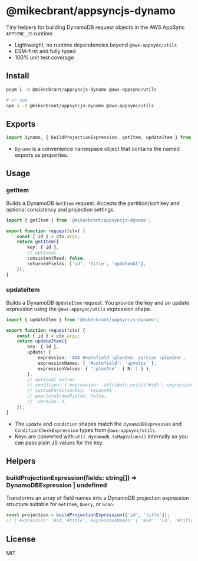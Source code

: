 # @mikecbrant/appsyncjs-dynamo

Tiny helpers for building DynamoDB request objects in the AWS AppSync `APPSYNC_JS` runtime.

- Lightweight, no runtime dependencies beyond `@aws-appsync/utils`
- ESM-first and fully typed
- 100% unit test coverage

## Install

```bash
pnpm i -D @mikecbrant/appsyncjs-dynamo @aws-appsync/utils

# or npm
npm i -D @mikecbrant/appsyncjs-dynamo @aws-appsync/utils
```

## Exports

```ts
import Dynamo, { buildProjectionExpression, getItem, updateItem } from '@mikecbrant/appsyncjs-dynamo';
```

- `Dynamo` is a convenience namespace object that contains the named exports as properties.

## Usage

### getItem

Builds a DynamoDB `GetItem` request. Accepts the partition/sort key and optional consistency and projection settings.

```ts
import { getItem } from '@mikecbrant/appsyncjs-dynamo';

export function request(ctx) {
	const { id } = ctx.args;
	return getItem({
		key: { id },
		// optional
		consistentRead: false,
		returnedFields: ['id', 'title', 'updatedAt'],
	});
}
```

### updateItem

Builds a DynamoDB `UpdateItem` request. You provide the key and an update expression using the `@aws-appsync/utils` expression shape.

```ts
import { updateItem } from '@mikecbrant/appsyncjs-dynamo';

export function request(ctx) {
	const { id } = ctx.args;
	return updateItem({
		key: { id },
		update: {
			expression: 'ADD #votefield :plusOne, version :plusOne',
			expressionNames: { '#votefield': 'upvotes' },
			expressionValues: { ':plusOne': { N: 1 } },
		},
		// optional extras
		// condition: { expression: 'attribute_exists(#id)', expressionNames: { '#id': 'id' } },
		// customPartitionKey: 'tenant#1',
		// populateIndexFields: false,
		// _version: 3,
	});
}
```

- The `update` and `condition` shapes match the `DynamoDBExpression` and `ConditionCheckExpression` types from `@aws-appsync/utils`.
- Keys are converted with `util.dynamodb.toMapValues()` internally so you can pass plain JS values for the key.

## Helpers

### buildProjectionExpression(fields: string[]) => DynamoDBExpression | undefined

Transforms an array of field names into a DynamoDB projection expression structure suitable for `GetItem`, `Query`, or `Scan`.

```ts
const projection = buildProjectionExpression(['id', 'title']);
// { expression: '#id, #title', expressionNames: { '#id': 'id', '#title': 'title' } }
```

## License

MIT

